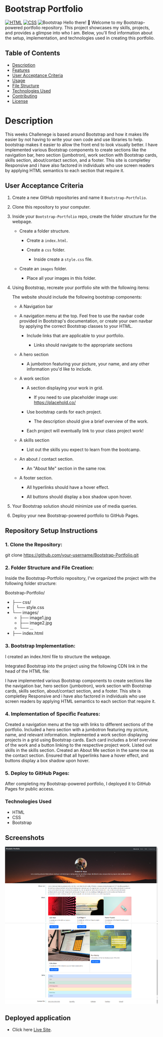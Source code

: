 # Bootstrap Portfolio
[![HTML](https://img.shields.io/badge/HTML-5-orange?style=flat&logo=html5&logoColor=white)](https://www.w3.org/TR/html52/)
[![CSS](https://img.shields.io/badge/CSS-3-blue?style=flat&logo=css3&logoColor=white)](https://www.w3.org/Style/CSS/specs.en.html)
![Bootstrap](https://img.shields.io/badge/bootstrap-5-blue?style=style=flat&logo=bootstrap&logoColor=white)
Hello there! 👋 Welcome to my Bootstrap-powered portfolio repository. This project showcases my skills, projects, and provides a glimpse into who I am. Below, you'll find information about the setup, implementation, and technologies used in creating this portfolio.

## Table of Contents

- [Description](#description)
- [Features](#features)
- [User Acceptance Criteria](#user-acceptance)
- [Usage](#usage)
- [File Structure](#file-structure)
- [Technologies Used](#technologies-used)
- [Contributing](#contributing)
- [License](#license)

# Description 

This weeks Challenege is based around Bootstrap and how it makes life easier by not having to write your own code and use libraries to help. bootstrap makes it easier to allow the front end to look visually better.
I have implemented various Bootstrap components to create sections like the navigation bar, hero section (jumbotron), work section with Bootstrap cards, skills section, about/contact section, and a footer. This site is completley Responsive and i have also factored in individuals who use screen readers by applying HTML semantics to each section that require it.


## User Acceptance Criteria
1. Create a new GitHub repositories and name it `Bootstrap-Portfolio`.

2. Clone this repository to your computer.

3. Inside your `Bootstrap-Portfolio` repo, create the folder structure for the webpage.
   
   - Create a folder structure.

     - Create a `index.html`.

     - Create a `css` folder.

       - Inside create a `style.css` file.

   - Create an `images` folder.

       - Place all your images in this folder.

4. Using Bootstrap, recreate your portfolio site with the following items:

   The website should include the following bootstrap components:

    - A Navigation bar
    
    - A navigation menu at the top. Feel free to use the navbar code provided in Bootstrap's documentation, or create your own navbar by applying the correct Bootstrap classes to your HTML.

      - Include links that are applicable to your portfolio.
  
        - Links should navigate to the appropriate sections 

    - A hero section

        - A jumbotron featuring your picture, your name, and any other information you'd like to include.

    - A work section

      - A section displaying your work in grid. 

        - If you need to use placeholder image use: https://placehold.co/ 

      - Use bootstrap cards for each project.

        - The description should give a brief overview of the work.

      - Each project will eventually link to your class project work!

    - A skills section

      - List out the skills you expect to learn from the bootcamp.

    - An about / contact section.

      - An "About Me" section in the same row.
    
    - A footer section.

      - All hyperlinks should have a hover effect.

      - All buttons should display a box shadow upon hover.

5. Your Bootstrap solution should minimize use of media queries.

6. Deploy your new Bootstrap-powered portfolio to GitHub Pages.

## Repository Setup Instructions
### 1. Clone the Repository:
git clone https://github.com/your-username/Bootstrap-Portfolio.git
### 2. Folder Structure and File Creation:
Inside the Bootstrap-Portfolio repository, I've organized the project with the following folder structure:

Bootstrap-Portfolio/
- ├── css/
- │    └── style.css
- └── images/
    - ├── image1.jpg
    - ├── image2.jpg
    - └── ...
- ├── index.html

### 3. Bootstrap Implementation:
I created an index.html file to structure the webpage.

Integrated Bootstrap into the project using the following CDN link in the head of the HTML file:

<link href="https://cdn.jsdelivr.net/npm/bootstrap@5.3.2/dist/css/bootstrap.min.css" rel="stylesheet"
    integrity="sha384-T3c6CoIi6uLrA9TneNEoa7RxnatzjcDSCmG1MXxSR1GAsXEV/Dwwykc2MPK8M2HN" crossorigin="anonymous">

I have implemented various Bootstrap components to create sections like the navigation bar, hero section (jumbotron), work section with Bootstrap cards, skills section, about/contact section, and a footer. This site is completley Responsive and i have also factored in individuals who use screen readers by applying HTML semantics to each section that require it.

### 4. Implementation of Specific Features:
Created a navigation menu at the top with links to different sections of the portfolio.
Included a hero section with a jumbotron featuring my picture, name, and relevant information.
Implemented a work section displaying projects in a grid using Bootstrap cards. Each card includes a brief overview of the work and a button linking to the respective project work.
Listed out skills in the skills section.
Created an About Me section in the same row as the contact section.
Ensured that all hyperlinks have a hover effect, and buttons display a box shadow upon hover.
### 5. Deploy to GitHub Pages:
After completing my Bootstrap-powered portfolio, I deployed it to GitHub Pages for public access.

### Technologies Used
- HTML
- CSS
- Bootstrap

## Screenshots

 ![alt text](./screenshots/portfolio-1.png)
 ![alt text](./screenshots/portfolio-2.png)
 ![alt text](./screenshots/portfolio-3.png)

 ## Deployed application

 - Click here [Live Site](https://khubaibshah786.github.io/Bootstrap-Portfolio/).